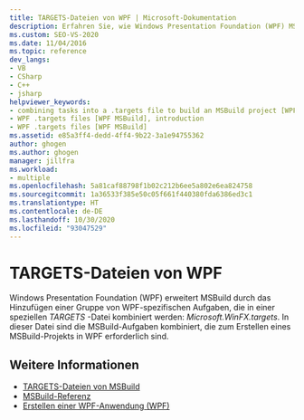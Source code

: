```yaml
---
title: TARGETS-Dateien von WPF | Microsoft-Dokumentation
description: Erfahren Sie, wie Windows Presentation Foundation (WPF) MSBuild durch das Hinzufügen WPF-spezifischer Aufgaben erweitert, die in einer speziellen TARGETS-Datei namens „Microsoft.WinFX.targets“ kombiniert werden.
ms.custom: SEO-VS-2020
ms.date: 11/04/2016
ms.topic: reference
dev_langs:
- VB
- CSharp
- C++
- jsharp
helpviewer_keywords:
- combining tasks into a .targets file to build an MSBuild project [WPF MSBuild]
- WPF .targets files [WPF MSBuild], introduction
- WPF .targets files [WPF MSBuild]
ms.assetid: e85a3ff4-dedd-4ff4-9b22-3a1e94755362
author: ghogen
ms.author: ghogen
manager: jillfra
ms.workload:
- multiple
ms.openlocfilehash: 5a81caf88798f1b02c212b6ee5a802e6ea824758
ms.sourcegitcommit: 1a36533f385e50c05f661f440380fda6386ed3c1
ms.translationtype: HT
ms.contentlocale: de-DE
ms.lasthandoff: 10/30/2020
ms.locfileid: "93047529"
---
```

# <a name="wpf-targets-files"></a>TARGETS-Dateien von WPF

Windows Presentation Foundation (WPF) erweitert MSBuild durch das Hinzufügen einer Gruppe von WPF-spezifischen Aufgaben, die in einer speziellen *TARGETS* -Datei kombiniert werden: *Microsoft.WinFX.targets*. In dieser Datei sind die MSBuild-Aufgaben kombiniert, die zum Erstellen eines MSBuild-Projekts in WPF erforderlich sind.

## <a name="see-also"></a>Weitere Informationen

- [TARGETS-Dateien von MSBuild](../msbuild/msbuild-dot-targets-files.md)
- [MSBuild-Referenz](../msbuild/msbuild-reference.md)
- [Erstellen einer WPF-Anwendung (WPF)](/dotnet/framework/wpf/app-development/building-a-wpf-application-wpf)
